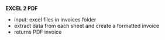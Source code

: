**EXCEL 2 PDF**

- input: excel files in invoices folder
- extract data from each sheet and create a formatted invoice
- returns PDF invoice